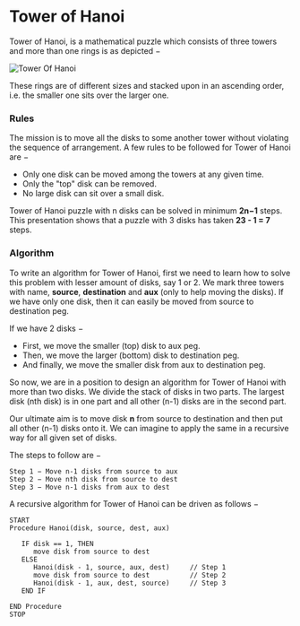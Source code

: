 # Tower of Hanoi



Tower of Hanoi, is a mathematical puzzle which consists of three towers and more than one rings is as depicted −

![Tower Of Hanoi](https://www.tutorialspoint.com/data\_structures\_algorithms/images/tower\_of\_hanoi.jpg)

These rings are of different sizes and stacked upon in an ascending order, i.e. the smaller one sits over the larger one.&#x20;

### Rules

The mission is to move all the disks to some another tower without violating the sequence of arrangement. A few rules to be followed for Tower of Hanoi are −

* Only one disk can be moved among the towers at any given time.
* Only the "top" disk can be removed.
* No large disk can sit over a small disk.

Tower of Hanoi puzzle with n disks can be solved in minimum **2n−1** steps. This presentation shows that a puzzle with 3 disks has taken **23 - 1 = 7** steps.

### Algorithm

To write an algorithm for Tower of Hanoi, first we need to learn how to solve this problem with lesser amount of disks, say 1 or 2. We mark three towers with name, **source**, **destination** and **aux** (only to help moving the disks). If we have only one disk, then it can easily be moved from source to destination peg.

If we have 2 disks −

* First, we move the smaller (top) disk to aux peg.
* Then, we move the larger (bottom) disk to destination peg.
* And finally, we move the smaller disk from aux to destination peg.



So now, we are in a position to design an algorithm for Tower of Hanoi with more than two disks. We divide the stack of disks in two parts. The largest disk (nth disk) is in one part and all other (n-1) disks are in the second part.

Our ultimate aim is to move disk **n** from source to destination and then put all other (n-1) disks onto it. We can imagine to apply the same in a recursive way for all given set of disks.

The steps to follow are −

```
Step 1 − Move n-1 disks from source to aux
Step 2 − Move nth disk from source to dest
Step 3 − Move n-1 disks from aux to dest
```

A recursive algorithm for Tower of Hanoi can be driven as follows −

```
START
Procedure Hanoi(disk, source, dest, aux)

   IF disk == 1, THEN
      move disk from source to dest             
   ELSE
      Hanoi(disk - 1, source, aux, dest)     // Step 1
      move disk from source to dest          // Step 2
      Hanoi(disk - 1, aux, dest, source)     // Step 3
   END IF
   
END Procedure
STOP
```
